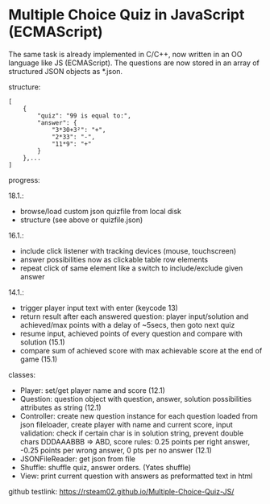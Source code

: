 # Multiple Choice Quiz in JavaScript (ECMAScript)

The same task is already implemented in C/C++, now written in an OO language like JS (ECMAScript). The questions are now stored in an array of structured JSON objects as *.json.

structure:
```
[
    {
        "quiz": "99 is equal to:",
        "answer": {
            "3*30+3²": "+",
            "2*33": "-",
            "11*9": "+"
        }
    },...
]  
```

progress:

18.1.:
+ browse/load custom json quizfile from local disk 
+ structure (see above or quizfile.json)  

16.1.:
+ include click listener with tracking devices (mouse, touchscreen)
+ answer possibilities now as clickable table row elements
+ repeat click of same element like a switch to include/exclude given answer

14.1.:
+ trigger player input text with enter (keycode 13)
+ return result after each answered question: player input/solution and achieved/max points with a delay of ~5secs, then goto next quiz
+ resume input, achieved points of every question and compare with solution (15.1)
+ compare sum of achieved score with max achievable score at the end of game (15.1)

classes:
+ Player: set/get player name and score (12.1)
+ Question: question object with question, answer, solution possibilities attributes as string (12.1)
+ Controller: create new question instance for each question loaded from json fileloader, create player with name and current score, input validation: check if certain char is in solution string, prevent double chars DDDAAABBB => ABD, score rules: 0.25 points per right answer, -0.25 points per wrong answer, 0 pts per no answer (12.1)
+ JSONFileReader: get json from file 
+ Shuffle: shuffle quiz, answer orders. (Yates shuffle)
+ View: print current question with answers as preformatted text in html

github testlink:
https://rsteam02.github.io/Multiple-Choice-Quiz-JS/